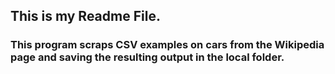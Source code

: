 ## This is my Readme File.

### This program scraps CSV examples on cars from the Wikipedia page and saving the resulting output in the local folder.
